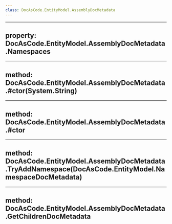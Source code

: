 ```yaml
---
class: DocAsCode.EntityModel.AssemblyDocMetadata
---
```


---
property: DocAsCode.EntityModel.AssemblyDocMetadata.Namespaces
---

---
method: DocAsCode.EntityModel.AssemblyDocMetadata.#ctor(System.String)
---

---
method: DocAsCode.EntityModel.AssemblyDocMetadata.#ctor
---

---
method: DocAsCode.EntityModel.AssemblyDocMetadata.TryAddNamespace(DocAsCode.EntityModel.NamespaceDocMetadata)
---

---
method: DocAsCode.EntityModel.AssemblyDocMetadata.GetChildrenDocMetadata
---

